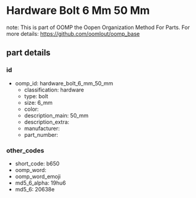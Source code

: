 # Hardware Bolt 6 Mm 50 Mm  

note: This is part of OOMP the Oopen Organization Method For Parts. For more details: https://github.com/oomlout/oomp_base

##  part details





### id
* oomp_id: hardware_bolt_6_mm_50_mm
  * classification: hardware
  * type: bolt
  * size: 6_mm
  * color: 
  * description_main: 50_mm
  * description_extra: 
  * manufacturer: 
  * part_number: 

### other_codes
* short_code: b650
* oomp_word: 
* oomp_word_emoji 
* md5_6_alpha: 19hu6
* md5_6: 20638e